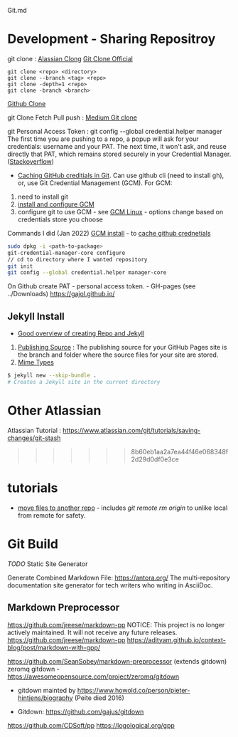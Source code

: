 Git.md

# Development - Sharing Repositroy
git clone
: [Alassian Clong](https://www.atlassian.com/git/tutorials/setting-up-a-repository/git-clone) [Git Clone Official](https://git-scm.com/docs/git-clone)

```
git clone <repo> <directory>
git clone --branch <tag> <repo>
git clone -depth=1 <repo>
git clone -branch <branch>
```

[Github Clone](https://github.com/git-guides/git-clone)

git Clone Fetch Pull push
: [Medium Git clone](https://1drv.ms/b/s!AkwXSmFk-_xpge0PfSj2vBcejizhMQ?e=enF18t)


git Personal Access Token
: git config --global credential.helper manager
The first time you are pushing to a repo, a popup will ask for your credentials: username and your PAT.  The next time, it won't ask, and reuse directly that PAT, which remains stored securely in your Credential Manager.
([Stackoverflow](https://stackoverflow.com/questions/46645843/where-to-store-the-personal-access-token-from-github))

- [Caching GitHub creditials in Git](https://docs.github.com/en/get-started/getting-started-with-git/caching-your-github-credentials-in-git).  Can use github cli (need to install gh), or, use Git Credential Management (GCM).  For GCM:
1. need to install git
2. [install and configure GCM](https://github.com/GitCredentialManager/git-credential-manager#linux-install-instructions)
3. configure git to use GCM - see [GCM Linux](https://github.com/GitCredentialManager/git-credential-manager/blob/main/docs/credstores.md) - options change based on credentials store you choose

Commands I did (Jan 2022)
[GCM install](https://github.com/GitCredentialManager/git-credential-manager#linux-install-instructions) - to [cache github crednetials](https://docs.github.com/en/get-started/getting-started-with-git/caching-your-github-credentials-in-git)

``` sh
sudo dpkg -i <path-to-package>
git-credential-manager-core configure
// cd to directory where I wanted repository
git init
git config --global credential.helper manager-core
```

On Github create PAT - personal access token. - GH-pages
 (see ../Downloads)
 https://gajol.github.io/


## Jekyll Install
- [Good overview of creating Repo and Jekyll](https://docs.github.com/en/pages/setting-up-a-github-pages-site-with-jekyll/creating-a-github-pages-site-with-jekyll)
1. [Publishing Source](https://docs.github.com/en/pages/getting-started-with-github-pages/about-github-pages#publishing-sources-for-github-pages-sites) : The publishing source for your GitHub Pages site is the branch and folder where the source files for your site are stored.
2. [Mime Types](https://github.com/jshttp/mime-db#adding-custom-media-types)

```sh
$ jekyll new --skip-bundle .
# Creates a Jekyll site in the current directory
```


#  Other Atlassian

Atlassian Tutorial : https://www.atlassian.com/git/tutorials/saving-changes/git-stash
>>>>>>> 8b60eb1aa2a7ea44f46e068348f2d29d0df0e3ce


# tutorials
- [move files to another repo](https://medium.com/@ayushya/move-directory-from-one-repository-to-another-preserving-git-history-d210fa049d4b) - includes *git remote rm origin* to unlike local from remote for safety.


# Git Build  



*TODO* Static Site Generator

Generate Combined Markdown File:
https://antora.org/
The multi-repository documentation site generator for tech writers who  writing in AsciiDoc.

## Markdown Preprocessor
https://github.com/jreese/markdown-pp
NOTICE: This project is no longer actively maintained. It will not receive any future releases.
https://github.com/jreese/markdown-pp
https://adityam.github.io/context-blog/post/markdown-with-gpp/

https://github.com/SeanSobey/markdown-preprocessor  (extends gitdown)
zeromq gitdown - https://awesomeopensource.com/project/zeromq/gitdown
- gitdown mainted by https://www.howold.co/person/pieter-hintjens/biography (Peite died 2016)

- Gitdown:  https://github.com/gajus/gitdown  


https://github.com/CDSoft/pp
https://logological.org/gpp
